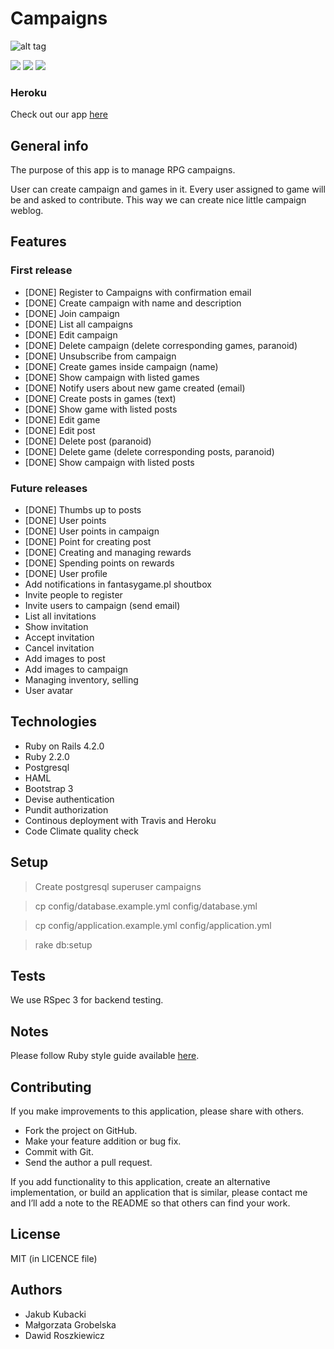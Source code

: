 # Campaigns
![alt tag](http://oi58.tinypic.com/2nv8n61.jpg)

[![](http://img.shields.io/travis/fantasygame/campaigns.svg?style=flat-square)](https://travis-ci.org/fantasygame/campaigns)
[![](http://img.shields.io/codeclimate/github/fantasygame/campaigns.svg?style=flat-square)](https://codeclimate.com/github/fantasygame/campaigns)
[![](http://img.shields.io/codeclimate/coverage/github/fantasygame/campaigns.svg?style=flat-square)](https://codeclimate.com/github/fantasygame/campaigns)

### Heroku

Check out our app [here](http://rpgcampaigns.herokuapp.com/)

## General info

The purpose of this app is to manage RPG campaigns.

User can create campaign and games in it. Every user assigned to game will be and asked to contribute. This way we can create nice little campaign weblog.

## Features

### First release
* [DONE] Register to Campaigns with confirmation email
* [DONE] Create campaign with name and description
* [DONE] Join campaign
* [DONE] List all campaigns
* [DONE] Edit campaign
* [DONE] Delete campaign (delete corresponding games, paranoid)
* [DONE] Unsubscribe from campaign
* [DONE] Create games inside campaign (name)
* [DONE] Show campaign with listed games
* [DONE] Notify users about new game created (email)
* [DONE] Create posts in games (text)
* [DONE] Show game with listed posts
* [DONE] Edit game
* [DONE] Edit post
* [DONE] Delete post (paranoid)
* [DONE] Delete game (delete corresponding posts, paranoid)
* [DONE] Show campaign with listed posts

### Future releases
* [DONE] Thumbs up to posts
* [DONE] User points
* [DONE] User points in campaign
* [DONE] Point for creating post
* [DONE] Creating and managing rewards
* [DONE] Spending points on rewards
* [DONE] User profile
* Add notifications in fantasygame.pl shoutbox
* Invite people to register
* Invite users to campaign (send email)
* List all invitations
* Show invitation
* Accept invitation
* Cancel invitation
* Add images to post
* Add images to campaign
* Managing inventory, selling
* User avatar

## Technologies

* Ruby on Rails 4.2.0
* Ruby 2.2.0
* Postgresql
* HAML
* Bootstrap 3
* Devise authentication
* Pundit authorization
* Continous deployment with Travis and Heroku
* Code Climate quality check

## Setup

> Create postgresql superuser campaigns

> cp config/database.example.yml config/database.yml

> cp config/application.example.yml config/application.yml

> rake db:setup

## Tests

We use RSpec 3 for backend testing.

## Notes

Please follow Ruby style guide available [here](https://github.com/bbatsov/ruby-style-guide).

## Contributing

If you make improvements to this application, please share with others.

* Fork the project on GitHub.
* Make your feature addition or bug fix.
* Commit with Git.
* Send the author a pull request.

If you add functionality to this application, create an alternative
implementation, or build an application that is similar, please contact
me and I’ll add a note to the README so that others can find your work.

## License

MIT (in LICENCE file)

## Authors

* Jakub Kubacki
* Małgorzata Grobelska
* Dawid Roszkiewicz
